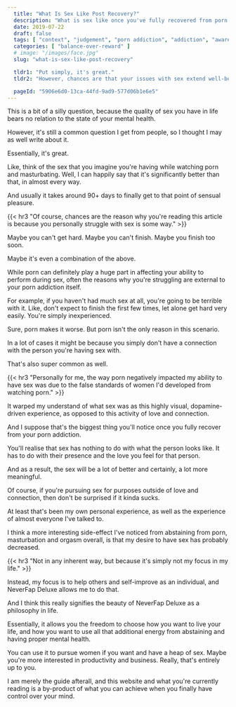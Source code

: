 ```yaml
---
  title: "What Is Sex Like Post Recovery?"
  description: "What is sex like once you've fully recovered from porn addiction? Well, it's great. No questions asked."
  date: 2019-07-22
  draft: false
  tags: [ "context", "judgement", "porn addiction", "addiction", "awareness", "awareness exercises", "perspective", "nofap", "neverfap", "neverfap deluxe" ]
  categories: [ "balance-over-reward" ]
  # image: "/images/face.jpg"
  slug: "what-is-sex-like-post-recovery"

  tldr1: "Put simply, it's great."
  tldr2: "However, chances are that your issues with sex extend well-beyond your porn addiction."

  pageId: "5906e6d0-13ca-44fd-9ad9-577d06b1e6e5"
---
```


This is a bit of a silly question, because the quality of sex you have in life bears no relation to the state of your mental health.

However, it's still a common question I get from people, so I thought I may as well write about it. 

Essentially, it's great.

Like, think of the sex that you imagine you're having while watching porn and masturbating. Well, I can happily say that it's significantly better than that, in almost every way.

And usually it takes around 90+ days to finally get to that point of sensual pleasure.


{{< hr3 "Of course, chances are the reason why you're reading this article is because you personally struggle with sex is some way." >}}


Maybe you can't get hard. Maybe you can't finish. Maybe you finish too soon. 

Maybe it's even a combination of the above.

While porn can definitely play a huge part in affecting your ability to perform during sex, often the reasons why you're struggling are external to your porn addiction itself. 

For example, if you haven't had much sex at all, you're going to be terrible with it. Like, don't expect to finish the first few times, let alone get hard very easily. You're simply inexperienced. 

Sure, porn makes it worse. But porn isn't the only reason in this scenario.

In a lot of cases it might be because you simply don't have a connection with the person you're having sex with. 

That's also super common as well.


{{< hr3 "Personally for me, the way porn negatively impacted my ability to have sex was due to the false standards of women I'd developed from watching porn." >}}


It warped my understand of what sex was as this highly visual, dopamine-driven experience, as opposed to this activity of love and connection.

And I suppose that's the biggest thing you'll notice once you fully recover from your porn addiction. 

You'll realise that sex has nothing to do with what the person looks like. It has to do with their presence and the love you feel for that person. 

And as a result, the sex will be a lot of better and certainly, a lot more meaningful. 

Of course, if you're pursuing sex for purposes outside of love and connection, then don't be surprised if it kinda sucks. 

At least that's been my own personal experience, as well as the experience of almost everyone I've talked to.

I think a more interesting side-effect I've noticed from abstaining from porn, masturbation and orgasm overall, is that my desire to have sex has probably decreased. 


{{< hr3 "Not in any inherent way, but because it's simply not my focus in my life." >}}


Instead, my focus is to help others and self-improve as an individual, and NeverFap Deluxe allows me to do that.

And I think this really signifies the beauty of NeverFap Deluxe as a philosophy in life. 

Essentially, it allows you the freedom to choose how you want to live your life, and how you want to use all that additional energy from abstaining and having proper mental health.

You can use it to pursue women if you want and have a heap of sex. Maybe you're more interested in productivity and business. Really, that's entirely up to you. 

I am merely the guide afterall, and this website and what you're currently reading is a by-product of what you can achieve when you finally have control over your mind.
